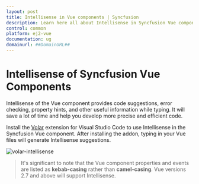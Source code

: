 ```yaml
---
layout: post
title: Intellisense in Vue components | Syncfusion
description: Learn here all about Intellisense in Syncfusion Vue component of Syncfusion Essential JS 2, and more.
control: common
platform: ej2-vue
documentation: ug
domainurl: ##DomainURL##
---
```


# Intellisense of Syncfusion Vue Components

Intellisense of the Vue component provides code suggestions, error checking, property hints, and other useful information while typing. It will save a lot of time and help you develop more precise and efficient code.

Install the [Volar](https://marketplace.visualstudio.com/items?itemName=Vue.volar) extension for Visual Studio Code to use Intellisense in the Syncfusion Vue component. After installing the addon, typing in your Vue files will generate Intellisense suggestions.

![volar-intellisense](../appearance/images/intellisense.gif)

> It's significant to note that the Vue component properties and events are listed as **kebab-casing** rather than **camel-casing**. Vue versions 2.7 and above will support Intellisense.
